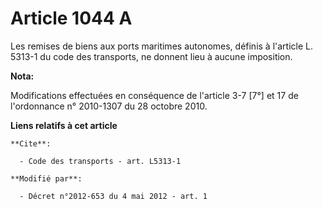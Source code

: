 # Article 1044 A

Les remises de biens aux ports maritimes autonomes, définis à l'article L. 5313-1 du code des transports, ne donnent lieu à
aucune imposition.

**Nota:**

Modifications effectuées en conséquence de l'article 3-7 [7°] et 17 de l'ordonnance n° 2010-1307 du 28 octobre 2010.

**Liens relatifs à cet article**

	**Cite**:

	  - Code des transports - art. L5313-1

	**Modifié par**:

	  - Décret n°2012-653 du 4 mai 2012 - art. 1
